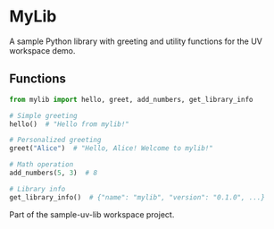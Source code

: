 # MyLib

A sample Python library with greeting and utility functions for the UV workspace demo.

## Functions

```python
from mylib import hello, greet, add_numbers, get_library_info

# Simple greeting
hello()  # "Hello from mylib!"

# Personalized greeting
greet("Alice")  # "Hello, Alice! Welcome to mylib!"

# Math operation
add_numbers(5, 3)  # 8

# Library info
get_library_info()  # {"name": "mylib", "version": "0.1.0", ...}
```

Part of the sample-uv-lib workspace project.